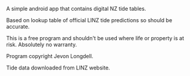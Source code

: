 A simple android app that contains digital NZ tide tables.

Based on lookup table of official LINZ tide predictions so should be accurate.

This is a free program and shouldn't be used where life or property is at risk. Absolutely no warranty.

Program copyright Jevon Longdell.

Tide data downloaded from LINZ website. 
